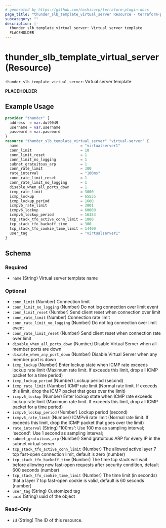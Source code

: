 ```yaml
---
# generated by https://github.com/hashicorp/terraform-plugin-docs
page_title: "thunder_slb_template_virtual_server Resource - terraform-provider-thunder"
subcategory: ""
description: |-
  thunder_slb_template_virtual_server: Virtual server template
  PLACEHOLDER
---
```


# thunder_slb_template_virtual_server (Resource)

`thunder_slb_template_virtual_server`: Virtual server template

__PLACEHOLDER__

## Example Usage

```terraform
provider "thunder" {
  address  = var.dut9049
  username = var.username
  password = var.password
}
resource "thunder_slb_template_virtual_server" "virtual-server" {
  name                            = "virtualserver1"
  conn_limit                      = 10
  conn_limit_reset                = 1
  conn_limit_no_logging           = 1
  subnet_gratuitous_arp           = 1
  conn_rate_limit                 = 300
  rate_interval                   = "100ms"
  conn_rate_limit_reset           = 1
  conn_rate_limit_no_logging      = 1
  disable_when_all_ports_down     = 1
  icmp_rate_limit                 = 3000
  icmp_lockup                     = 65535
  icmp_lockup_period              = 1600
  icmpv6_rate_limit               = 3001
  icmpv6_lockup                   = 60000
  icmpv6_lockup_period            = 16383
  tcp_stack_tfo_active_conn_limit = 1000
  tcp_stack_tfo_backoff_time      = 300
  tcp_stack_tfo_cookie_time_limit = 14400
  user_tag                        = "virtualserver1"
}
```

<!-- schema generated by tfplugindocs -->
## Schema

### Required

- `name` (String) Virtual server template name

### Optional

- `conn_limit` (Number) Connection limit
- `conn_limit_no_logging` (Number) Do not log connection over limit event
- `conn_limit_reset` (Number) Send client reset when connection over limit
- `conn_rate_limit` (Number) Connection rate limit
- `conn_rate_limit_no_logging` (Number) Do not log connection over limit event
- `conn_rate_limit_reset` (Number) Send client reset when connection rate over limit
- `disable_when_all_ports_down` (Number) Disable Virtual Server when all member ports are down
- `disable_when_any_port_down` (Number) Disable Virtual Server when any member port is down
- `icmp_lockup` (Number) Enter lockup state when ICMP rate exceeds lockup rate limit (Maximum rate limit. If exceeds this limit, drop all ICMP packet for a time period)
- `icmp_lockup_period` (Number) Lockup period (second)
- `icmp_rate_limit` (Number) ICMP rate limit (Normal rate limit. If exceeds this limit, drop the ICMP packet that goes over the limit)
- `icmpv6_lockup` (Number) Enter lockup state when ICMP rate exceeds lockup rate limit (Maximum rate limit. If exceeds this limit, drop all ICMP packet for a time period)
- `icmpv6_lockup_period` (Number) Lockup period (second)
- `icmpv6_rate_limit` (Number) ICMPv6 rate limit (Normal rate limit. If exceeds this limit, drop the ICMP packet that goes over the limit)
- `rate_interval` (String) '100ms': Use 100 ms as sampling interval; 'second': Use 1 second as sampling interval;
- `subnet_gratuitous_arp` (Number) Send gratuitous ARP for every IP in the subnet virtual server
- `tcp_stack_tfo_active_conn_limit` (Number) The allowed active layer 7 tcp fast-open connection limit, default is zero (number)
- `tcp_stack_tfo_backoff_time` (Number) The time tcp stack will wait before allowing new fast-open requests after security condition, default 600 seconds (number)
- `tcp_stack_tfo_cookie_time_limit` (Number) The time limit (in seconds) that a layer 7 tcp fast-open cookie is valid, default is 60 seconds (number)
- `user_tag` (String) Customized tag
- `uuid` (String) uuid of the object

### Read-Only

- `id` (String) The ID of this resource.



